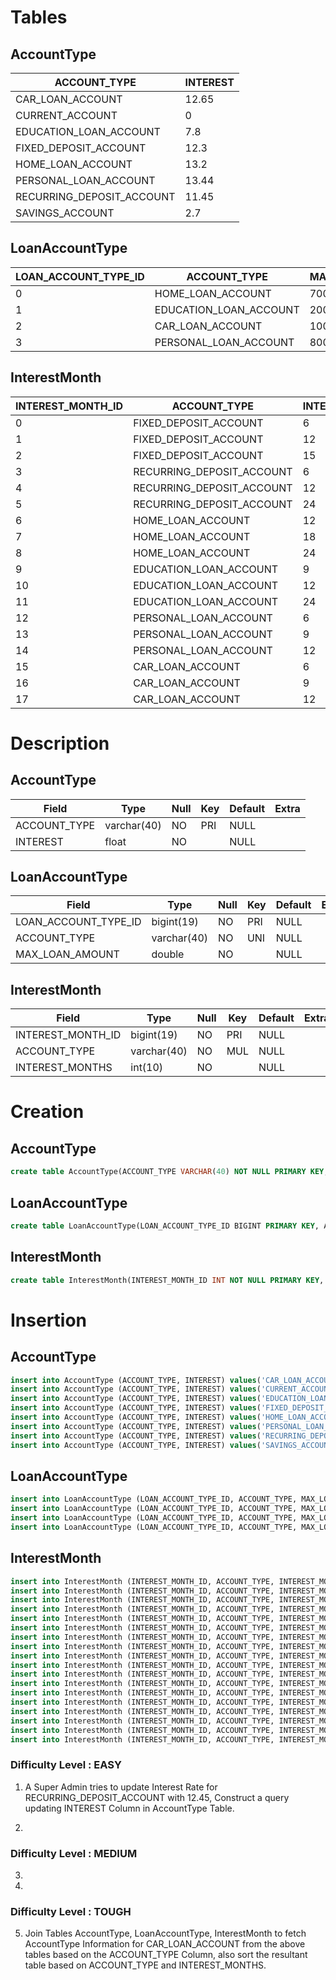 # Tables

## AccountType

| ACCOUNT_TYPE              | INTEREST |
| ------------------------- | -------- |
| CAR_LOAN_ACCOUNT          | 12.65    |
| CURRENT_ACCOUNT           | 0        |
| EDUCATION_LOAN_ACCOUNT    | 7.8      |
| FIXED_DEPOSIT_ACCOUNT     | 12.3     |
| HOME_LOAN_ACCOUNT         | 13.2     |
| PERSONAL_LOAN_ACCOUNT     | 13.44    |
| RECURRING_DEPOSIT_ACCOUNT | 11.45    |
| SAVINGS_ACCOUNT           | 2.7      |

## LoanAccountType

| LOAN_ACCOUNT_TYPE_ID | ACCOUNT_TYPE           | MAX_LOAN_AMOUNT |
| -------------------- | ---------------------- | --------------- |
| 0                    | HOME_LOAN_ACCOUNT      | 700000          |
| 1                    | EDUCATION_LOAN_ACCOUNT | 200000          |
| 2                    | CAR_LOAN_ACCOUNT       | 100000          |
| 3                    | PERSONAL_LOAN_ACCOUNT  | 80000           |

## InterestMonth

| INTEREST_MONTH_ID | ACCOUNT_TYPE              | INTEREST_MONTHS |
| ----------------- | ------------------------- | --------------- |
| 0                 | FIXED_DEPOSIT_ACCOUNT     | 6               |
| 1                 | FIXED_DEPOSIT_ACCOUNT     | 12              |
| 2                 | FIXED_DEPOSIT_ACCOUNT     | 15              |
| 3                 | RECURRING_DEPOSIT_ACCOUNT | 6               |
| 4                 | RECURRING_DEPOSIT_ACCOUNT | 12              |
| 5                 | RECURRING_DEPOSIT_ACCOUNT | 24              |
| 6                 | HOME_LOAN_ACCOUNT         | 12              |
| 7                 | HOME_LOAN_ACCOUNT         | 18              |
| 8                 | HOME_LOAN_ACCOUNT         | 24              |
| 9                 | EDUCATION_LOAN_ACCOUNT    | 9               |
| 10                | EDUCATION_LOAN_ACCOUNT    | 12              |
| 11                | EDUCATION_LOAN_ACCOUNT    | 24              |
| 12                | PERSONAL_LOAN_ACCOUNT     | 6               |
| 13                | PERSONAL_LOAN_ACCOUNT     | 9               |
| 14                | PERSONAL_LOAN_ACCOUNT     | 12              |
| 15                | CAR_LOAN_ACCOUNT          | 6               |
| 16                | CAR_LOAN_ACCOUNT          | 9               |
| 17                | CAR_LOAN_ACCOUNT          | 12              |

# Description

## AccountType

| Field        | Type        | Null | Key | Default | Extra |
| ------------ | ----------- | ---- | --- | ------- | ----- |
| ACCOUNT_TYPE | varchar(40) | NO   | PRI | NULL    |       |
| INTEREST     | float       | NO   |     | NULL    |       |

## LoanAccountType

| Field                | Type        | Null | Key | Default | Extra |
| -------------------- | ----------- | ---- | --- | ------- | ----- |
| LOAN_ACCOUNT_TYPE_ID | bigint(19)  | NO   | PRI | NULL    |       |
| ACCOUNT_TYPE         | varchar(40) | NO   | UNI | NULL    |       |
| MAX_LOAN_AMOUNT      | double      | NO   |     | NULL    |       |

## InterestMonth

| Field             | Type        | Null | Key | Default | Extra |
| ----------------- | ----------- | ---- | --- | ------- | ----- |
| INTEREST_MONTH_ID | bigint(19)  | NO   | PRI | NULL    |       |
| ACCOUNT_TYPE      | varchar(40) | NO   | MUL | NULL    |       |
| INTEREST_MONTHS   | int(10)     | NO   |     | NULL    |       |

# Creation

## AccountType

```sql
create table AccountType(ACCOUNT_TYPE VARCHAR(40) NOT NULL PRIMARY KEY, INTEREST FLOAT NOT NULL);
```

## LoanAccountType

```sql
create table LoanAccountType(LOAN_ACCOUNT_TYPE_ID BIGINT PRIMARY KEY, ACCOUNT_TYPE VARCHAR(40) NOT NULL UNIQUE, MAX_LOAN_AMOUNT DOUBLE NOT NULL, CONSTRAINT fk_loan_account_type FOREIGN KEY (ACCOUNT_TYPE) REFERENCES AccountType(ACCOUNT_TYPE));
```

## InterestMonth

```sql
create table InterestMonth(INTEREST_MONTH_ID INT NOT NULL PRIMARY KEY, ACCOUNT_TYPE VARCHAR(40) NOT NULL, INTEREST_MONTHS INT NOT NULL, CONSTRAINT fk_interest_month FOREIGN KEY (ACCOUNT_TYPE) REFERENCES AccountType(ACCOUNT_TYPE));
```

# Insertion

## AccountType

```sql
insert into AccountType (ACCOUNT_TYPE, INTEREST) values('CAR_LOAN_ACCOUNT', 12.65);
insert into AccountType (ACCOUNT_TYPE, INTEREST) values('CURRENT_ACCOUNT', 0);
insert into AccountType (ACCOUNT_TYPE, INTEREST) values('EDUCATION_LOAN_ACCOUNT', 7.8);
insert into AccountType (ACCOUNT_TYPE, INTEREST) values('FIXED_DEPOSIT_ACCOUNT', 12.3);
insert into AccountType (ACCOUNT_TYPE, INTEREST) values('HOME_LOAN_ACCOUNT', 13.2);
insert into AccountType (ACCOUNT_TYPE, INTEREST) values('PERSONAL_LOAN_ACCOUNT', 13.44);
insert into AccountType (ACCOUNT_TYPE, INTEREST) values('RECURRING_DEPOSIT_ACCOUNT', 11.45);
insert into AccountType (ACCOUNT_TYPE, INTEREST) values('SAVINGS_ACCOUNT', 2.7);
```

## LoanAccountType

```sql
insert into LoanAccountType (LOAN_ACCOUNT_TYPE_ID, ACCOUNT_TYPE, MAX_LOAN_AMOUNT) values(0, 'HOME_LOAN_ACCOUNT', 700000);
insert into LoanAccountType (LOAN_ACCOUNT_TYPE_ID, ACCOUNT_TYPE, MAX_LOAN_AMOUNT) values(1, 'EDUCATION_LOAN_ACCOUNT', 200000);
insert into LoanAccountType (LOAN_ACCOUNT_TYPE_ID, ACCOUNT_TYPE, MAX_LOAN_AMOUNT) values(2, 'CAR_LOAN_ACCOUNT', 100000);
insert into LoanAccountType (LOAN_ACCOUNT_TYPE_ID, ACCOUNT_TYPE, MAX_LOAN_AMOUNT) values(2, 'CAR_LOAN_ACCOUNT', 100000);
```

## InterestMonth

```sql
insert into InterestMonth (INTEREST_MONTH_ID, ACCOUNT_TYPE, INTEREST_MONTHS) values(0, 'FIXED_DEPOSIT_ACCOUNT', 6);
insert into InterestMonth (INTEREST_MONTH_ID, ACCOUNT_TYPE, INTEREST_MONTHS) values(1, 'FIXED_DEPOSIT_ACCOUNT', 12);
insert into InterestMonth (INTEREST_MONTH_ID, ACCOUNT_TYPE, INTEREST_MONTHS) values(2, 'FIXED_DEPOSIT_ACCOUNT', 15);
insert into InterestMonth (INTEREST_MONTH_ID, ACCOUNT_TYPE, INTEREST_MONTHS) values(3, 'RECURRING_DEPOSIT_ACCOUNT', 6);
insert into InterestMonth (INTEREST_MONTH_ID, ACCOUNT_TYPE, INTEREST_MONTHS) values(4, 'RECURRING_DEPOSIT_ACCOUNT', 12);
insert into InterestMonth (INTEREST_MONTH_ID, ACCOUNT_TYPE, INTEREST_MONTHS) values(5, 'RECURRING_DEPOSIT_ACCOUNT', 24);
insert into InterestMonth (INTEREST_MONTH_ID, ACCOUNT_TYPE, INTEREST_MONTHS) values(6, 'HOME_LOAN_ACCOUNT', 12);
insert into InterestMonth (INTEREST_MONTH_ID, ACCOUNT_TYPE, INTEREST_MONTHS) values(7, 'HOME_LOAN_ACCOUNT', 18);
insert into InterestMonth (INTEREST_MONTH_ID, ACCOUNT_TYPE, INTEREST_MONTHS) values(8, 'HOME_LOAN_ACCOUNT', 24);
insert into InterestMonth (INTEREST_MONTH_ID, ACCOUNT_TYPE, INTEREST_MONTHS) values(9, 'EDUCATION_LOAN_ACCOUNT', 9);
insert into InterestMonth (INTEREST_MONTH_ID, ACCOUNT_TYPE, INTEREST_MONTHS) values(10, 'EDUCATION_LOAN_ACCOUNT', 12);
insert into InterestMonth (INTEREST_MONTH_ID, ACCOUNT_TYPE, INTEREST_MONTHS) values(11, 'EDUCATION_LOAN_ACCOUNT', 24);
insert into InterestMonth (INTEREST_MONTH_ID, ACCOUNT_TYPE, INTEREST_MONTHS) values(12, 'PERSONAL_LOAN_ACCOUNT', 6);
insert into InterestMonth (INTEREST_MONTH_ID, ACCOUNT_TYPE, INTEREST_MONTHS) values(13, 'PERSONAL_LOAN_ACCOUNT', 9);
insert into InterestMonth (INTEREST_MONTH_ID, ACCOUNT_TYPE, INTEREST_MONTHS) values(14, 'PERSONAL_LOAN_ACCOUNT', 12);
insert into InterestMonth (INTEREST_MONTH_ID, ACCOUNT_TYPE, INTEREST_MONTHS) values(15, 'CAR_LOAN_ACCOUNT', 6);
insert into InterestMonth (INTEREST_MONTH_ID, ACCOUNT_TYPE, INTEREST_MONTHS) values(16, 'CAR_LOAN_ACCOUNT', 9);
insert into InterestMonth (INTEREST_MONTH_ID, ACCOUNT_TYPE, INTEREST_MONTHS) values(17, 'CAR_LOAN_ACCOUNT', 12);
```

### Difficulty Level : EASY

1. A Super Admin tries to update Interest Rate for RECURRING_DEPOSIT_ACCOUNT with 12.45, Construct a query updating INTEREST Column in AccountType Table.

2.

### Difficulty Level : MEDIUM

3.

4.

### Difficulty Level : TOUGH

5. Join Tables AccountType, LoanAccountType, InterestMonth to fetch AccountType Information for CAR_LOAN_ACCOUNT from the above tables based on the ACCOUNT_TYPE Column, also sort the resultant table based on ACCOUNT_TYPE and INTEREST_MONTHS.
